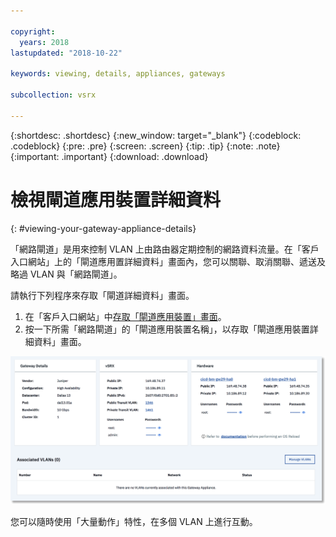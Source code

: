 ```yaml
---

copyright:
  years: 2018
lastupdated: "2018-10-22"

keywords: viewing, details, appliances, gateways

subcollection: vsrx

---
```


{:shortdesc: .shortdesc}
{:new_window: target="_blank"}
{:codeblock: .codeblock}
{:pre: .pre}
{:screen: .screen}
{:tip: .tip}
{:note: .note}
{:important: .important}
{:download: .download}

# 檢視閘道應用裝置詳細資料
{: #viewing-your-gateway-appliance-details}

「網路閘道」是用來控制 VLAN 上由路由器定期控制的網路資料流量。在「客戶入口網站」上的「閘道應用置詳細資料」畫面內，您可以關聯、取消關聯、遞送及略過 VLAN 與「網路閘道」。

請執行下列程序來存取「閘道詳細資料」畫面。

1. 在「客戶入口網站」中[存取「閘道應用裝置」畫面](/docs/infrastructure/vsrx?topic=vsrx-viewing-all-your-gateway-appliances)。
2. 按一下所需「網路閘道」的「閘道應用裝置名稱」，以存取「閘道應用裝置詳細資料」畫面。

  <img src="images/gw-sa-details.png" alt="圖片" style="width: 700px;"/>

您可以隨時使用「大量動作」特性，在多個 VLAN 上進行互動。
